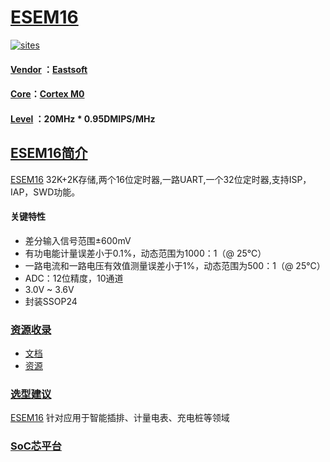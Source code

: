 ﻿# [ESEM16](https://github.com/SoCXin/ESEM16)

[![sites](http://182.61.61.133/link/resources/SoC.png)](http://www.SoC.Xin)

#### [Vendor](https://github.com/SoCXin/Vendor) ：[Eastsoft](http://www.essemi.com/)
#### [Core](https://github.com/SoCXin/Cortex)：[Cortex M0](https://github.com/SoCXin/CM0)
#### [Level](https://github.com/SoCXin/Level) ：20MHz * 0.95DMIPS/MHz

## [ESEM16简介](https://github.com/SoCXin/ESEM16/wiki)

[ESEM16](https://github.com/SoCXin/ESEM16) 32K+2K存储,两个16位定时器,一路UART,一个32位定时器,支持ISP，IAP，SWD功能。

#### 关键特性

* 差分输入信号范围±600mV
* 有功电能计量误差小于0.1%，动态范围为1000：1（@ 25℃）
* 一路电流和一路电压有效值测量误差小于1%，动态范围为500：1（@ 25℃）
* ADC：12位精度，10通道
* 3.0V ~ 3.6V
* 封装SSOP24

### [资源收录](https://github.com/SoCXin)

* [文档](docs/)
* [资源](src/)

### [选型建议](https://github.com/SoCXin)

[ESEM16](https://github.com/SoCXin/ESEM16) 针对应用于智能插排、计量电表、充电桩等领域
###  [SoC芯平台](http://www.SoC.Xin)
